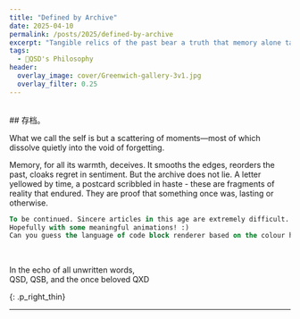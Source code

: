 ```yaml
---
title: "Defined by Archive"
date: 2025-04-10
permalink: /posts/2025/defined-by-archive
excerpt: "Tangible relics of the past bear a truth that memory alone tarnishes."
tags:
  - 🧼QSD's Philosophy
header:
  overlay_image: cover/Greenwich-gallery-3v1.jpg
  overlay_filter: 0.25
---
```

<br>
## 存档。

What we call the self is but a scattering of moments—most of which dissolve quietly into the void of forgetting.

Memory, for all its warmth, deceives. It smooths the edges, reorders the past, cloaks regret in sentiment. But the archive does not lie. A letter yellowed by time, a postcard scribbled in haste - these are fragments of reality that endured. They are proof that something once was, lasting or otherwise.

```sql
To be continued. Sincere articles in this age are extremely difficult. :(
Hopefully with some meaningful animations! :)
Can you guess the language of code block renderer based on the colour highlight? ^_^
```

<br>

<p>In the echo of all unwritten words,<br>QSD, QSB, and the once beloved QXD</p>
{: .p_right_thin}


----

